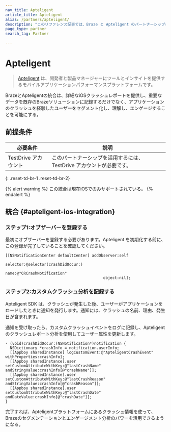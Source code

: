 ```yaml
---
nav_title: Apteligent
article_title: Apteligent
alias: /partners/apteligent/
description: "このリファレンス記事では、Braze と Apteligent のパートナーシップについて説明します。Apteligent は、詳細なクラッシュレポートを作成するモバイルアプリケーションであり、重要なデータを既存の Braze ソリューションに記録できるようにします。"
page_type: partner
search_tag: Partner

---
```


# Apteligent

> [Apteligent](https://www.vmware.com/products/workspace-one/intelligence-consumer-apps.html) は、開発者と製品マネージャーにツールとインサイトを提供するモバイルアプリケーションパフォーマンスプラットフォームです。 

BrazeとApteligentの統合は、詳細なiOSクラッシュレポートを提供し、重要なデータを既存のBrazeソリューションに記録するだけでなく、アプリケーションのクラッシュを経験したユーザーをセグメント化し、理解し、エンゲージすることを可能にする。

## 前提条件 

| 必要条件 | 説明 |
|---|---|
| TestDrive アカウント | このパートナーシップを活用するには、TestDrive アカウントが必要です。 |
{: .reset-td-br-1 .reset-td-br-2}

{% alert warning %}
この統合は現在iOSでのみサポートされている。
{% endalert %}

## 統合 {#apteligent-ios-integration}

### ステップ1:オブザーバーを登録する

最初にオブザーバーを登録する必要があります。Apteligent を初期化する前に、この登録が完了していることを確認してください。

```objc
[[NSNotificationCenter defaultCenter] addObserver:self
                                         selector:@selector(crashDidOccur:)
                                             name:@"CRCrashNotification"
                                           object:nil];
```

### ステップ2:カスタムクラッシュ分析を記録する

Apteligent SDK は、クラッシュが発生した後、ユーザーがアプリケーションをロードしたときに通知を発行します。通知には、クラッシュの名前、理由、発生日が含まれます。

通知を受け取ったら、カスタムクラッシュイベントをログに記録し、Apteligent のクラッシュレポート分析を使用してユーザー属性を更新します。

```objc
- (void)crashDidOccur:(NSNotification*)notification {
  NSDictionary *crashInfo = notification.userInfo;
  [[Appboy sharedInstance] logCustomEvent:@"ApteligentCrashEvent" withProperties:crashInfo];
  [[Appboy sharedInstance].user setCustomAttributeWithKey:@"lastCrashName" andStringValue:crashInfo[@"crashName"]];
  [[Appboy sharedInstance].user setCustomAttributeWithKey:@"lastCrashReason" andStringValue:crashInfo[@"crashReason"]];
  [[Appboy sharedInstance].user setCustomAttributeWithKey:@"lastCrashDate" andDateValue:crashInfo[@"crashDate"]];
}
```

完了すれば、Apteligentプラットフォームにあるクラッシュ情報を使って、Brazeのセグメンテーションとエンゲージメント分析のパワーを活用できるようになる。